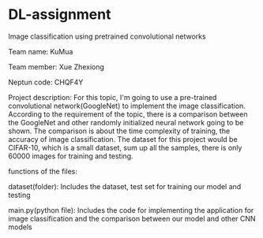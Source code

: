 # DL-assignment
Image classification using pretrained convolutional networks

Team name: KuMua

Team member:  Xue Zhexiong

Neptun code: CHQF4Y

Project description:  For this topic, I'm going to use a pre-trained convolutional network(GoogleNet) to implement the image classification. According to the requirement of the topic, there is a comparison between the GoogleNet and other randomly initialized neural network going to be shown. The comparison is about the time complexity of training, the accuracy of image classification. The dataset for this project would be CIFAR-10, which is a small dataset, sum up all the samples, there is only 60000 images for training and testing.

functions of the files:

dataset(folder): Includes the dataset, test set for training our model and testing

main.py(python file): Includes the code for implementing the application for image classification and the comparison between our model and other CNN models
